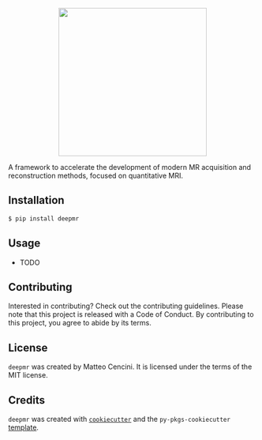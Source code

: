 <p align="center">
<img src="https://github.com/INFN-PREDATOR/deep-mr/blob/main/docs/_static/deepmr_logo.png" width="300">
</p>

A framework to accelerate the development of modern MR acquisition and reconstruction methods, focused on quantitative MRI.

## Installation

```bash
$ pip install deepmr
```

## Usage

- TODO

## Contributing

Interested in contributing? Check out the contributing guidelines. Please note that this project is released with a Code of Conduct. By contributing to this project, you agree to abide by its terms.

## License

`deepmr` was created by Matteo Cencini. It is licensed under the terms of the MIT license.

## Credits

`deepmr` was created with [`cookiecutter`](https://cookiecutter.readthedocs.io/en/latest/) and the `py-pkgs-cookiecutter` [template](https://github.com/py-pkgs/py-pkgs-cookiecutter).
